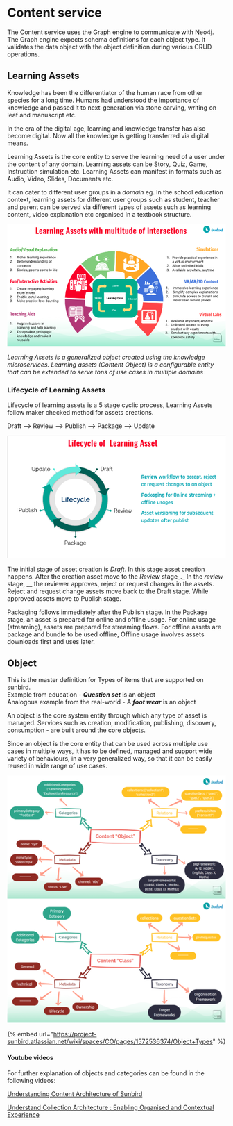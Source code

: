 # Content service

The Content service uses the Graph engine to communicate with Neo4j. The Graph engine expects schema definitions for each object type. It validates the data object with the object definition during various CRUD operations.

## Learning Assets <a href="#object" id="object"></a>

Knowledge has been the differentiator of the human race from other species for a long time. Humans had understood the importance of knowledge and passed it to next-generation via stone carving, writing on leaf and manuscript etc.

In the era of the digital age, learning and knowledge transfer has also become digital. Now all the knowledge is getting transferred via digital means.

Learning Assets is the core entity to serve the learning need of a user under the content of any domain. Learning assets can be Story, Quiz, Game, Instruction simulation etc. Learning Assets can manifest in formats such as Audio, Video, Slides, Documents etc.

It can cater to different user groups in a _domain_ eg. In the school education context, learning assets for different user groups such as student, teacher and parent can be served via different types of assets such as learning content, video explanation etc organised in a textbook structure.

![](<../../../.gitbook/assets/Learning Assets interactions.png>)

_Learning Assets is a generalized object created using the knowledge microservices. Learning assets (Content Object) is a configurable entity that can be extended to serve tons of use cases in multiple domains_

### **Lifecycle of Learning Assets**

Lifecycle of learning assets is a 5 stage cyclic process, Learning Assets follow maker checked method for assets creations.

Draft --> Review --> Publish --> Package --> Update

![Asset lifecycle](<../../../.gitbook/assets/Asset LifeCycle (1).png>)

The initial stage of asset creation is _Draft_. In this stage asset creation happens. After the creation asset move to the _Review_ stage\_.\_ In the _review_ stage, \_\_ the reviewer approves, reject or request changes in the assets. Reject and request change assets move back to the Draft stage. While approved assets move to Publish stage.

Packaging follows immediately after the Publish stage. In the Package stage, an asset is prepared for online and offline usage. For online usage (streaming), assets are prepared for streaming flows. For offline assets are package and bundle to be used offline, Offline usage involves assets downloads first and uses later.

## Object <a href="#object" id="object"></a>

This is the master definition for Types of items that are supported on sunbird.\
Example from education - _**Question set**_ is an object\
Analogous example from the real-world - A _**foot wear**_ is an object

An object is the core system entity through which any type of asset is managed. Services such as creation, modification, publishing, discovery, consumption - are built around the core objects.

Since an object is the core entity that can be used across multiple use cases in multiple ways, it has to be defined, managed and support wide variety of behaviours, in a very generalized way, so that it can be easily reused in wide range of use cases.

![](<../../../.gitbook/assets/Screenshot from 2021-11-25 08-59-20.png>) ![](<../../../.gitbook/assets/Screenshot from 2021-11-25 08-59-32.png>)

{% embed url="https://project-sunbird.atlassian.net/wiki/spaces/CO/pages/1572536374/Object+Types" %}

#### Youtube videos

For further explanation of objects and categories can be found in the following videos:

[Understanding Content Architecture of Sunbird](https://www.youtube.com/watch?v=WxZXaTnj2D0\&t=7s)

[Understand Collection Architecture : Enabling Organised and Contextual Experience](https://www.youtube.com/watch?v=n9H87z0-7eU\&t=1709s)
